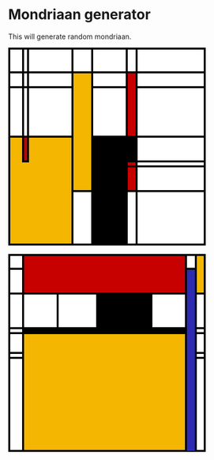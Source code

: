 # Mondriaan generator

This will generate random mondriaan.

![Image](mondriaan.png "example 1")

![Image](mondriaan2.png "example 2")